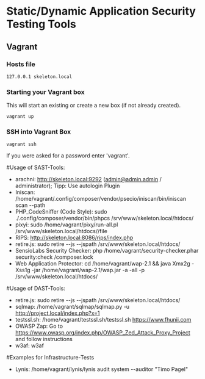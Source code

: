 # Static/Dynamic Application Security Testing Tools

## Vagrant

### Hosts file
```
127.0.0.1 skeleton.local
```

### Starting your Vagrant box

This will start an existing or create a new box (if not already created).

```
vagrant up
```

### SSH into Vagrant Box
```
vagrant ssh
```

If you were asked for a password enter 'vagrant'.


#Usage of SAST-Tools:
* arachni: http://skeleton.local:9292 (admin@admin.admin / administrator); Tipp: Use autologin Plugin
* Iniscan: /home/vagrant/.config/composer/vendor/psecio/iniscan/bin/iniscan scan --path <path-to- php.ini>
* PHP_CodeSniffer (Code Style): sudo ./.config/composer/vendor/bin/phpcs /srv/www/skeleton.local/htdocs/<project>
* pixyi: sudo /home/vagrant/pixy/run-all.pl /srv/www/skeleton.local/htdocs/<project>/file
* RIPS: http://skeleton.local:8086/rips/index.php
* retire.js: sudo retire --js --jspath /srv/www/skeleton.local/htdocs/<project>
* SensioLabs Security Checker: php /home/vagrant/security-checker.phar security:check <project>/composer.lock
* Web Application Protector: cd /home/vagrant/wap-2.1 && java Xmx2g -Xss1g -jar /home/vagrant/wap-2.1/wap.jar -a -all -p /srv/www/skeleton.local/htdocs/<project>

#Usage of DAST-Tools:
* retire.js: sudo retire --js --jspath /srv/www/skeleton.local/htdocs/<project>
* sqlmap: /home/vagrant/sqlmap/sqlmap.py -u http://project.local/index.php?x=1 
* testssl.sh: /home/vagrant/testssl.sh/testssl.sh https://www.fhunii.com
* OWASP Zap: Go to https://www.owasp.org/index.php/OWASP_Zed_Attack_Proxy_Project and follow instructions
* w3af: w3af

#Examples for Infrastructure-Tests
* Lynis: /home/vagrant/lynis/lynis  audit system --auditor "Timo Pagel"
